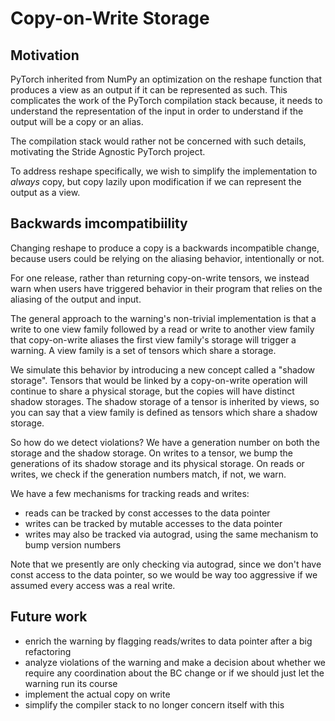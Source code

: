 Copy-on-Write Storage
=====================

Motivation
----------
PyTorch inherited from NumPy an optimization on the reshape function
that produces a view as an output if it can be represented as
such. This complicates the work of the PyTorch compilation stack
because, it needs to understand the representation of the input in
order to understand if the output will be a copy or an alias.

The compilation stack would rather not be concerned with such details,
motivating the Stride Agnostic PyTorch project.

To address reshape specifically, we wish to simplify the
implementation to *always* copy, but copy lazily upon modification if
we can represent the output as a view.

Backwards imcompatibiility
--------------------------
Changing reshape to produce a copy is a backwards incompatible change,
because users could be relying on the aliasing behavior, intentionally
or not.

For one release, rather than returning copy-on-write tensors, we
instead warn when users have triggered behavior in their program that
relies on the aliasing of the output and input.

The general approach to the warning's non-trivial implementation is
that a write to one view family followed by a read or write to another
view family that copy-on-write aliases the first view family's storage
will trigger a warning. A view family is a set of tensors which share
a storage.

We simulate this behavior by introducing a new concept called a
"shadow storage". Tensors that would be linked by a copy-on-write
operation will continue to share a physical storage, but the copies
will have distinct shadow storages. The shadow storage of a tensor is
inherited by views, so you can say that a view family is defined as
tensors which share a shadow storage.

So how do we detect violations? We have a generation number on both
the storage and the shadow storage. On writes to a tensor, we bump the
generations of its shadow storage and its physical storage. On reads
or writes, we check if the generation numbers match, if not, we warn.

We have a few mechanisms for tracking reads and writes:
 * reads can be tracked by const accesses to the data pointer
 * writes can be tracked by mutable accesses to the data pointer
 * writes may also be tracked via autograd, using the same mechanism
   to bump version numbers

Note that we presently are only checking via autograd, since we don't
have const access to the data pointer, so we would be way too
aggressive if we assumed every access was a real write.

Future work
-----------
* enrich the warning by flagging reads/writes to data pointer after a
  big refactoring
* analyze violations of the warning and make a decision about whether
  we require any coordination about the BC change or if we should just
  let the warning run its course
* implement the actual copy on write
* simplify the compiler stack to no longer concern itself with this
